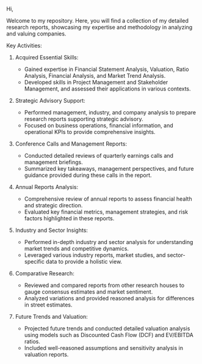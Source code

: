 Hi,

Welcome to my repository. Here, you will find a collection of my detailed research reports, showcasing my expertise and methodology in analyzing and valuing companies. 

Key Activities:

1. Acquired Essential Skills:
   - Gained expertise in Financial Statement Analysis, Valuation, Ratio Analysis, Financial Analysis, and Market Trend Analysis.
   - Developed skills in Project Management and Stakeholder Management, and assessed their applications in various contexts.

2. Strategic Advisory Support:
   - Performed management, industry, and company analysis to prepare research reports supporting strategic advisory.
   - Focused on business operations, financial information, and operational KPIs to provide comprehensive insights.

3. Conference Calls and Management Reports:
   - Conducted detailed reviews of quarterly earnings calls and management briefings.
   - Summarized key takeaways, management perspectives, and future guidance provided during these calls in the report.

4. Annual Reports Analysis:
   - Comprehensive review of annual reports to assess financial health and strategic direction.
   - Evaluated key financial metrics, management strategies, and risk factors highlighted in these reports.

5. Industry and Sector Insights:
   - Performed in-depth industry and sector analysis for understanding market trends and competitive dynamics.
   - Leveraged various industry reports, market studies, and sector-specific data to provide a holistic view.

6. Comparative Research:
   - Reviewed and compared reports from other research houses to gauge consensus estimates and market sentiment.
   - Analyzed variations and provided reasoned analysis for differences in street estimates.

7. Future Trends and Valuation:
   - Projected future trends and conducted detailed valuation analysis using models such as Discounted Cash Flow (DCF) and EV/EBITDA ratios.
   - Included well-reasoned assumptions and sensitivity analysis in valuation reports.
